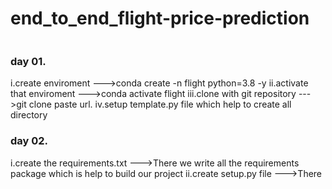 # end_to_end_flight-price-prediction

```
```
### day 01. 
i.create enviroment
--->conda create -n flight python=3.8 -y
ii.activate that enviroment
--->conda activate flight
iii.clone with git repository 
--->git clone paste url.
iv.setup template.py file which help to create all directory

### day 02.
i.create the requirements.txt 
--->There we write all the requirements package which is help to build our project
ii.create setup.py file 
--->There 

```

```
